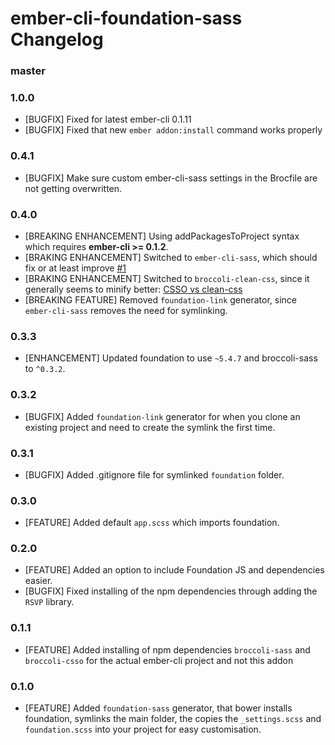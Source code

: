 # ember-cli-foundation-sass Changelog

### master

### 1.0.0
* [BUGFIX] Fixed for latest ember-cli 0.1.11
* [BUGFIX] Fixed that new `ember addon:install` command works properly

### 0.4.1
* [BUGFIX] Make sure custom ember-cli-sass settings in the Brocfile are not getting overwritten.

### 0.4.0
* [BREAKING ENHANCEMENT] Using addPackagesToProject syntax which requires **ember-cli >= 0.1.2**.
* [BRAKING ENHANCEMENT] Switched to `ember-cli-sass`, which should fix or at least improve [#1](https://github.com/artificialio/ember-cli-foundation-sass/issues/1)
* [BRAKING ENHANCEMENT] Switched to `broccoli-clean-css`, since it generally seems to minify better: [CSSO vs clean-css](http://goalsmashers.github.io/css-minification-benchmark/)
* [BREAKING FEATURE] Removed `foundation-link` generator, since `ember-cli-sass` removes the need for symlinking.

### 0.3.3
* [ENHANCEMENT] Updated foundation to use `~5.4.7` and broccoli-sass to `^0.3.2`.

### 0.3.2
* [BUGFIX] Added `foundation-link` generator for when you clone an existing project and need to create the symlink the first time.

### 0.3.1
* [BUGFIX] Added .gitignore file for symlinked `foundation` folder.

### 0.3.0
* [FEATURE] Added default `app.scss` which imports foundation.

### 0.2.0
* [FEATURE] Added an option to include Foundation JS and dependencies easier.
* [BUGFIX] Fixed installing of the npm dependencies through adding the `RSVP` library.

### 0.1.1
* [FEATURE] Added installing of npm dependencies `broccoli-sass` and `broccoli-csso` for the actual ember-cli project and not this addon

### 0.1.0

* [FEATURE] Added `foundation-sass` generator, that bower installs foundation, symlinks the main folder, the  copies the `_settings.scss` and `foundation.scss` into your project for easy customisation.